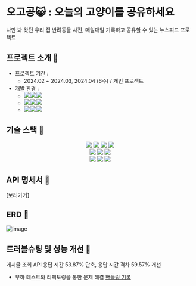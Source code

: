# 오고공😺 : 오늘의 고양이를 공유하세요 
나만 봐 왔던 우리 집 반려동물 사진, 매일매일 기록하고 공유할 수 있는 뉴스피드 프로젝트

## 프로젝트 소개 📢
- 프로젝트 기간 :
  - 2024.02 ~ 2024.03, 2024.04 (6주) / 개인 프로젝트
- 개발 환경 :
  - <img src="https://img.shields.io/badge/Framework-%23121011?style=for-the-badge"><img src="https://img.shields.io/badge/springboot-6DB33F?style=for-the-badge&logo=springboot&logoColor=white"><img src="https://img.shields.io/badge/3.2.2-515151?style=for-the-badge">
  - <img src="https://img.shields.io/badge/Build-%23121011?style=for-the-badge"><img src="https://img.shields.io/badge/Gradle-02303A?style=for-the-badge&logo=Gradle&logoColor=white"><img src="https://img.shields.io/badge/-515151?style=for-the-badge">
  - <img src="https://img.shields.io/badge/Language-%23121011?style=for-the-badge"><img src="https://img.shields.io/badge/java-%23ED8B00?style=for-the-badge&logo=openjdk&logoColor=white"><img src="https://img.shields.io/badge/18-515151?style=for-the-badge">


## 기술 스택 🔨
<div align=center> 
  <img src="https://img.shields.io/badge/java-007396?style=for-the-badge&logo=java&logoColor=white"> 
  <img src="https://img.shields.io/badge/springboot-6DB33F?style=for-the-badge&logo=springboot&logoColor=white">
  <img src="https://img.shields.io/badge/Spring Security-6DB33F?style=for-the-badge&logo=Spring Security&logoColor=white">
  <img src="https://img.shields.io/badge/gradle-02303A?style=for-the-badge&logo=gradle&logoColor=white">
  <br>
  <img src="https://img.shields.io/badge/JUnit5-FB4F14?style=for-the-badge&logo=JUnit5&logoColor=white">
  <img src="https://img.shields.io/badge/mysql-4479A1?style=for-the-badge&logo=mysql&logoColor=white">
  <img src="https://img.shields.io/badge/Amazon%20S3-F36D00?style=for-the-badge&logo=Amazon%20S3&logoColor=white">
  <br>
  <img src="https://img.shields.io/badge/springDataJPA-90E59A?style=for-the-badge&logo=springboot&logoColor=white">
  <img src="https://img.shields.io/badge/QueryDSL-E34F26?style=for-the-badge&logo=html5&logoColor=white">
  <img src="https://img.shields.io/badge/git-F05032?style=for-the-badge&logo=git&logoColor=white">
  <br>
</div>

## API 명세서 📒
[보러가기]

## ERD 🧩
![image](https://github.com/kyungjinleelee/Newsfeed_project/assets/105157765/d3357310-cce4-4470-a550-1f72571475a1)

## 트러블슈팅 및 성능 개선 🎇
게시글 조회 API 응답 시간 53.87% 단축, 응답 시간 격차 59.57% 개선
- 부하 테스트와 리팩토링을 통한 문제 해결 [핸들링 기록](https://developer-jinnie.tistory.com/38)
